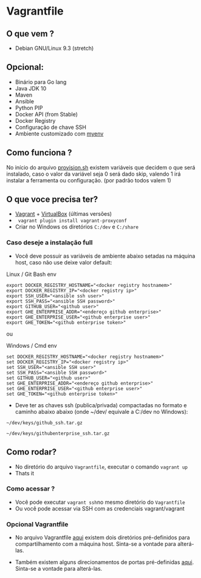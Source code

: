 # Vagrantfile

## O que vem ? 
- Debian GNU/Linux 9.3 (stretch)

## Opcional:

- Binário para Go lang
- Java JDK 10
- Maven
- Ansible
- Python PIP
- Docker API (from Stable)
- Docker Registry
- Configuração de chave SSH 
- Ambiente customizado com [myenv](https://github.com/alexlopes/myenv)

## Como funciona ?

No início do arquivo [provision.sh](https://github.houston.entsvcs.net/alex-lopes/tux/blob/master/vagrant/provision.sh) existem variáveis que decidem o que será instalado, caso o valor da variável seja 0 será dado skip, valendo 1 irá instalar a ferramenta ou configuração. (por padrão todos valem 1)

## O que voce precisa ter?

- [Vagrant](https://www.vagrantup.com/downloads.html) + [VirtualBox](https://www.virtualbox.org/wiki/Downloads) (últimas versões)
- ``` vagrant plugin install vagrant-proxyconf```
- Criar no Windows os diretórios `C:/dev` e `C:/share`

### Caso deseje a instalação full 

- Você deve possuir as variáveis de ambiente abaixo setadas na máquina host, caso não use deixe valor default:

Linux / Git Bash env
```
export DOCKER_REGISTRY_HOSTNAME="<docker registry hostnamem>"
export DOCKER_REGISTRY_IP="<docker registry ip>"
export SSH_USER="<ansible ssh user>"
export SSH_PASS="<ansible SSH password>"
export GITHUB_USER="<github user>"
export GHE_ENTERPRISE_ADDR="<endereço github enterprise>"
export GHE_ENTERPRISE_USER="<github enterprise user>"
export GHE_TOKEN="<github enterprise token>"
```

ou 

Windows / Cmd env
```
set DOCKER_REGISTRY_HOSTNAME="<docker registry hostnamem>"
set DOCKER_REGISTRY_IP="<docker registry ip>"
set SSH_USER="<ansible SSH user>"
set SSH_PASS="<ansible SSH password>"
set GITHUB_USER="<github user>"
set GHE_ENTERPRISE_ADDR="<endereço github enterprise>"
set GHE_ENTERPRISE_USER="<github enterprise user>"
set GHE_TOKEN="<github enterprise token>"
```

- Deve ter as chaves ssh (publica/privada) compactadas no formato e caminho abaixo abaixo (onde ~/dev/ equivale a C:/dev no Windows):

```
~/dev/keys/github_ssh.tar.gz

~/dev/keys/githubenterprise_ssh.tar.gz
```


## Como rodar?

- No diretório do arquivo ```Vagrantfile```, executar o comando ```vagrant up```
- Thats it

### Como acessar ?

- Você pode executar ```vagrant ssh```no mesmo diretório do ```Vagrantfile```
- Ou você pode acessar via SSH com as credenciais vagrant/vagrant



### Opcional Vagrantfile

- No arquivo Vagrantfile [aqui](https://github.dxc.com/alopes6/tux/blob/master/vagrant/Vagrantfile#L32) existem dois diretórios pré-definidos para compartilhamento com a máquina host. Sinta-se a vontade para alterá-las.

- Também existem alguns direcionamentos de portas pré-definidas [aqui](https://github.dxc.com/alopes6/tux/blob/master/vagrant/Vagrantfile#L32). Sinta-se a vontade para alterá-las.
